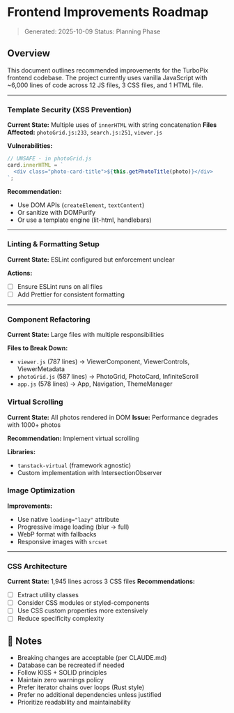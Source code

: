 # Frontend Improvements Roadmap

> Generated: 2025-10-09
> Status: Planning Phase

## Overview

This document outlines recommended improvements for the TurboPix frontend codebase. The project currently uses vanilla JavaScript with ~6,000 lines of code across 12 JS files, 3 CSS files, and 1 HTML file.

---

### Template Security (XSS Prevention)
**Current State:** Multiple uses of `innerHTML` with string concatenation
**Files Affected:** `photoGrid.js:233`, `search.js:251`, `viewer.js`

**Vulnerabilities:**
```javascript
// UNSAFE - in photoGrid.js
card.innerHTML = `
  <div class="photo-card-title">${this.getPhotoTitle(photo)}</div>
`;
```

**Recommendation:**
- Use DOM APIs (`createElement`, `textContent`)
- Or sanitize with DOMPurify
- Or use a template engine (lit-html, handlebars)

---

### Linting & Formatting Setup
**Current State:** ESLint configured but enforcement unclear

**Actions:**
- [ ] Ensure ESLint runs on all files
- [ ] Add Prettier for consistent formatting

---

### Component Refactoring
**Current State:** Large files with multiple responsibilities

**Files to Break Down:**
- `viewer.js` (787 lines) → ViewerComponent, ViewerControls, ViewerMetadata
- `photoGrid.js` (587 lines) → PhotoGrid, PhotoCard, InfiniteScroll
- `app.js` (578 lines) → App, Navigation, ThemeManager

### Virtual Scrolling
**Current State:** All photos rendered in DOM
**Issue:** Performance degrades with 1000+ photos

**Recommendation:** Implement virtual scrolling

**Libraries:**
- `tanstack-virtual` (framework agnostic)
- Custom implementation with IntersectionObserver

### Image Optimization
**Improvements:**
- Use native `loading="lazy"` attribute
- Progressive image loading (blur → full)
- WebP format with fallbacks
- Responsive images with `srcset`

---

### CSS Architecture
**Current State:** 1,945 lines across 3 CSS files
**Recommendations:**
- [ ] Extract utility classes
- [ ] Consider CSS modules or styled-components
- [ ] Use CSS custom properties more extensively
- [ ] Reduce specificity complexity

## 📝 Notes

- Breaking changes are acceptable (per CLAUDE.md)
- Database can be recreated if needed
- Follow KISS + SOLID principles
- Maintain zero warnings policy
- Prefer iterator chains over loops (Rust style)
- Prefer no additional dependencies unless justified
- Prioritize readability and maintainability
